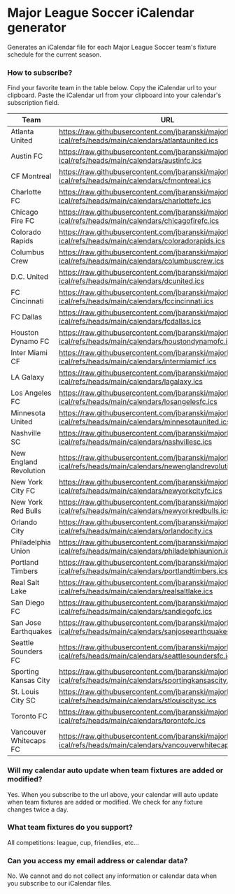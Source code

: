 # Major League Soccer iCalendar generator
Generates an iCalendar file for each Major League Soccer team's fixture schedule for the current season.


### How to subscribe?
Find your favorite team in the table below. Copy the iCalendar url to your clipboard. Paste the iCalendar url from your clipboard into your calendar's subscription field.


| Team | URL |
| ---- | --- |
| Atlanta United | https://raw.githubusercontent.com/jbaranski/majorleaguesoccer-ical/refs/heads/main/calendars/atlantaunited.ics |
| Austin FC | https://raw.githubusercontent.com/jbaranski/majorleaguesoccer-ical/refs/heads/main/calendars/austinfc.ics |
| CF Montreal | https://raw.githubusercontent.com/jbaranski/majorleaguesoccer-ical/refs/heads/main/calendars/cfmontreal.ics |
| Charlotte FC | https://raw.githubusercontent.com/jbaranski/majorleaguesoccer-ical/refs/heads/main/calendars/charlottefc.ics |
| Chicago Fire FC | https://raw.githubusercontent.com/jbaranski/majorleaguesoccer-ical/refs/heads/main/calendars/chicagofirefc.ics |
| Colorado Rapids | https://raw.githubusercontent.com/jbaranski/majorleaguesoccer-ical/refs/heads/main/calendars/coloradorapids.ics |
| Columbus Crew | https://raw.githubusercontent.com/jbaranski/majorleaguesoccer-ical/refs/heads/main/calendars/columbuscrew.ics |
| D.C. United | https://raw.githubusercontent.com/jbaranski/majorleaguesoccer-ical/refs/heads/main/calendars/dcunited.ics |
| FC Cincinnati | https://raw.githubusercontent.com/jbaranski/majorleaguesoccer-ical/refs/heads/main/calendars/fccincinnati.ics |
| FC Dallas | https://raw.githubusercontent.com/jbaranski/majorleaguesoccer-ical/refs/heads/main/calendars/fcdallas.ics |
| Houston Dynamo FC | https://raw.githubusercontent.com/jbaranski/majorleaguesoccer-ical/refs/heads/main/calendars/houstondynamofc.ics |
| Inter Miami CF | https://raw.githubusercontent.com/jbaranski/majorleaguesoccer-ical/refs/heads/main/calendars/intermiamicf.ics |
| LA Galaxy | https://raw.githubusercontent.com/jbaranski/majorleaguesoccer-ical/refs/heads/main/calendars/lagalaxy.ics |
| Los Angeles FC | https://raw.githubusercontent.com/jbaranski/majorleaguesoccer-ical/refs/heads/main/calendars/losangelesfc.ics |
| Minnesota United | https://raw.githubusercontent.com/jbaranski/majorleaguesoccer-ical/refs/heads/main/calendars/minnesotaunited.ics |
| Nashville SC | https://raw.githubusercontent.com/jbaranski/majorleaguesoccer-ical/refs/heads/main/calendars/nashvillesc.ics |
| New England Revolution | https://raw.githubusercontent.com/jbaranski/majorleaguesoccer-ical/refs/heads/main/calendars/newenglandrevolution.ics |
| New York City FC | https://raw.githubusercontent.com/jbaranski/majorleaguesoccer-ical/refs/heads/main/calendars/newyorkcityfc.ics |
| New York Red Bulls | https://raw.githubusercontent.com/jbaranski/majorleaguesoccer-ical/refs/heads/main/calendars/newyorkredbulls.ics |
| Orlando City | https://raw.githubusercontent.com/jbaranski/majorleaguesoccer-ical/refs/heads/main/calendars/orlandocity.ics |
| Philadelphia Union | https://raw.githubusercontent.com/jbaranski/majorleaguesoccer-ical/refs/heads/main/calendars/philadelphiaunion.ics |
| Portland Timbers | https://raw.githubusercontent.com/jbaranski/majorleaguesoccer-ical/refs/heads/main/calendars/portlandtimbers.ics |
| Real Salt Lake | https://raw.githubusercontent.com/jbaranski/majorleaguesoccer-ical/refs/heads/main/calendars/realsaltlake.ics |
| San Diego FC | https://raw.githubusercontent.com/jbaranski/majorleaguesoccer-ical/refs/heads/main/calendars/sandiegofc.ics |
| San Jose Earthquakes | https://raw.githubusercontent.com/jbaranski/majorleaguesoccer-ical/refs/heads/main/calendars/sanjoseearthquakes.ics |
| Seattle Sounders FC | https://raw.githubusercontent.com/jbaranski/majorleaguesoccer-ical/refs/heads/main/calendars/seattlesoundersfc.ics |
| Sporting Kansas City | https://raw.githubusercontent.com/jbaranski/majorleaguesoccer-ical/refs/heads/main/calendars/sportingkansascity.ics |
| St. Louis City SC | https://raw.githubusercontent.com/jbaranski/majorleaguesoccer-ical/refs/heads/main/calendars/stlouiscitysc.ics |
| Toronto FC | https://raw.githubusercontent.com/jbaranski/majorleaguesoccer-ical/refs/heads/main/calendars/torontofc.ics |
| Vancouver Whitecaps FC | https://raw.githubusercontent.com/jbaranski/majorleaguesoccer-ical/refs/heads/main/calendars/vancouverwhitecapsfc.ics |

### Will my calendar auto update when team fixtures are added or modified?
Yes. When you subscribe to the url above, your calendar will auto update when team fixtures are added or modified. We check for any fixture changes twice a day.


### What team fixtures do you support?
All competitions: league, cup, friendlies, etc...


### Can you access my email address or calendar data?
No. We cannot and do not collect any information or calendar data when you subscribe to our iCalendar files.

